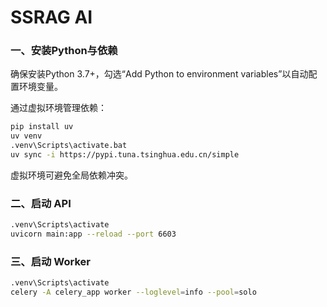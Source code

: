 # SSRAG AI

### 一、安装Python与依赖

确保安装Python 3.7+，勾选“Add Python to environment variables”以自动配置环境变量。

通过虚拟环境管理依赖：  

```sh
pip install uv
uv venv
.venv\Scripts\activate.bat
uv sync -i https://pypi.tuna.tsinghua.edu.cn/simple
```  

虚拟环境可避免全局依赖冲突。

### 二、启动 API

```sh
.venv\Scripts\activate
uvicorn main:app --reload --port 6603
```

### 三、启动 Worker

```sh
.venv\Scripts\activate
celery -A celery_app worker --loglevel=info --pool=solo
```
